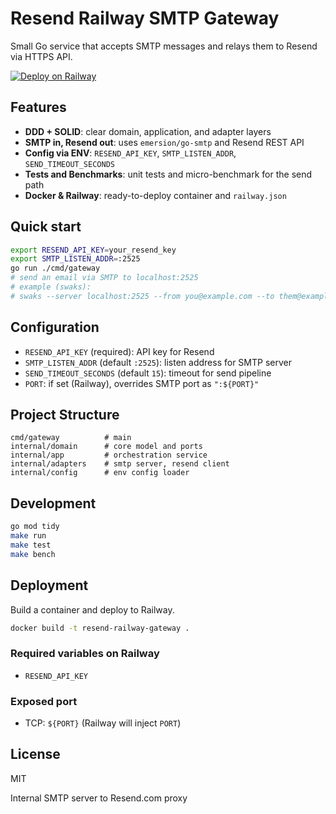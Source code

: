 # Resend Railway SMTP Gateway

Small Go service that accepts SMTP messages and relays them to Resend via HTTPS API.

[![Deploy on Railway](https://railway.com/button.svg)](https://railway.com/deploy/qbyFiP?referralCode=6mpzOK&utm_medium=integration&utm_source=template&utm_campaign=generic)

## Features
- **DDD + SOLID**: clear domain, application, and adapter layers
- **SMTP in, Resend out**: uses `emersion/go-smtp` and Resend REST API
- **Config via ENV**: `RESEND_API_KEY`, `SMTP_LISTEN_ADDR`, `SEND_TIMEOUT_SECONDS`
- **Tests and Benchmarks**: unit tests and micro-benchmark for the send path
- **Docker & Railway**: ready-to-deploy container and `railway.json`

## Quick start
```bash
export RESEND_API_KEY=your_resend_key
export SMTP_LISTEN_ADDR=:2525
go run ./cmd/gateway
# send an email via SMTP to localhost:2525
# example (swaks):
# swaks --server localhost:2525 --from you@example.com --to them@example.com --data "Subject: Test\n\nHello"
```

## Configuration
- `RESEND_API_KEY` (required): API key for Resend
- `SMTP_LISTEN_ADDR` (default `:2525`): listen address for SMTP server
- `SEND_TIMEOUT_SECONDS` (default `15`): timeout for send pipeline
- `PORT`: if set (Railway), overrides SMTP port as `":${PORT}"`

## Project Structure
```
cmd/gateway          # main
internal/domain      # core model and ports
internal/app         # orchestration service
internal/adapters    # smtp server, resend client
internal/config      # env config loader
```

## Development
```bash
go mod tidy
make run
make test
make bench
```

## Deployment
Build a container and deploy to Railway.
```bash
docker build -t resend-railway-gateway .
```

### Required variables on Railway
- `RESEND_API_KEY`

### Exposed port
- TCP: `${PORT}` (Railway will inject `PORT`)

## License
MIT

Internal SMTP server to Resend.com proxy

